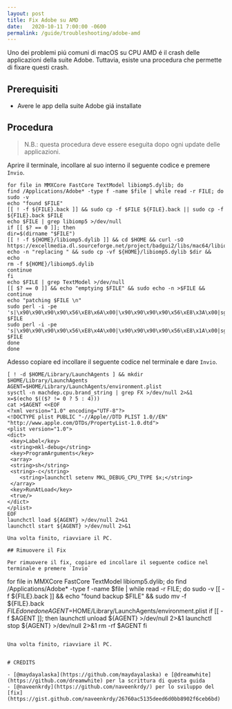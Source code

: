 ```yaml
---
layout: post
title: Fix Adobe su AMD
date:   2020-10-11 7:00:00 -0600
permalink: /guide/troubleshooting/adobe-amd
---
```


Uno dei problemi piú comuni di macOS su CPU AMD é il crash delle applicazioni della suite Adobe. Tuttavia, esiste una procedura che permette di fixare questi crash.

## Prerequisiti

- Avere le app della suite Adobe giá installate

## Procedura

> N.B.: questa procedura deve essere eseguita dopo ogni update delle applicazioni.

Aprire il terminale, incollare al suo interno il seguente codice e premere `Invio`.

```
for file in MMXCore FastCore TextModel libiomp5.dylib; do
find /Applications/Adobe* -type f -name $file | while read -r FILE; do
sudo -v
echo "found $FILE"
[[ ! -f ${FILE}.back ]] && sudo cp -f $FILE ${FILE}.back || sudo cp -f ${FILE}.back $FILE
echo $FILE | grep libiomp5 >/dev/null
if [[ $? == 0 ]]; then
dir=$(dirname "$FILE")
[[ ! -f ${HOME}/libiomp5.dylib ]] && cd $HOME && curl -sO https://excellmedia.dl.sourceforge.net/project/badgui2/libs/mac64/libiomp5.dylib
echo -n "replacing " && sudo cp -vf ${HOME}/libiomp5.dylib $dir && echo
rm -f ${HOME}/libiomp5.dylib
continue
fi
echo $FILE | grep TextModel >/dev/null
[[ $? == 0 ]] && echo "emptying $FILE" && sudo echo -n >$FILE && continue
echo "patching $FILE \n"
sudo perl -i -pe 's|\x90\x90\x90\x90\x56\xE8\x6A\x00|\x90\x90\x90\x90\x56\xE8\x3A\x00|sg' $FILE
sudo perl -i -pe 's|\x90\x90\x90\x90\x56\xE8\x4A\x00|\x90\x90\x90\x90\x56\xE8\x1A\x00|sg' $FILE
done
done
```
Adesso copiare ed incollare il seguente codice nel terminale e dare `Invio`.

```
[ ! -d $HOME/Library/LaunchAgents ] && mkdir $HOME/Library/LaunchAgents
AGENT=$HOME/Library/LaunchAgents/environment.plist
sysctl -n machdep.cpu.brand_string | grep FX >/dev/null 2>&1
x=$(echo $(($? != 0 ? 5 : 4)))
cat >$AGENT <<EOF
<?xml version="1.0" encoding="UTF-8"?>
<!DOCTYPE plist PUBLIC "-//Apple//DTD PLIST 1.0//EN" "http://www.apple.com/DTDs/PropertyList-1.0.dtd">
<plist version="1.0">
<dict>
 <key>Label</key>
 <string>mkl-debug</string>
 <key>ProgramArguments</key>
 <array>
 <string>sh</string>
 <string>-c</string>
    <string>launchctl setenv MKL_DEBUG_CPU_TYPE $x;</string>
 </array>
 <key>RunAtLoad</key>
 <true/>
</dict>
</plist>
EOF
launchctl load ${AGENT} >/dev/null 2>&1
launchctl start ${AGENT} >/dev/null 2>&1

Una volta finito, riavviare il PC.

## Rimuovere il Fix

Per rimuovere il fix, copiare ed incollare il seguente codice nel terminale e premere `Invio`

```
for file in MMXCore FastCore TextModel libiomp5.dylib; do
find /Applications/Adobe* -type f -name $file | while read -r FILE; do
sudo -v
[[ -f ${FILE}.back ]] && echo "found backup $FILE" && sudo mv -f ${FILE}.back $FILE
done
done
AGENT=$HOME/Library/LaunchAgents/environment.plist
if [[ -f $AGENT ]]; then
launchctl unload ${AGENT} >/dev/null 2>&1
launchctl stop ${AGENT} >/dev/null 2>&1
rm -rf $AGENT
fi
```

Una volta finito, riavviare il PC.


# CREDITS

- [@maydayalaska](https://github.com/maydayalaska) e [@dreamwhite](https://github.com/dreamwhite) per la scrittura di questa guida
- [@naveenkrdy](https://github.com/naveenkrdy/) per lo sviluppo del [fix](https://gist.github.com/naveenkrdy/26760ac5135deed6d0bb8902f6ceb6bd)
